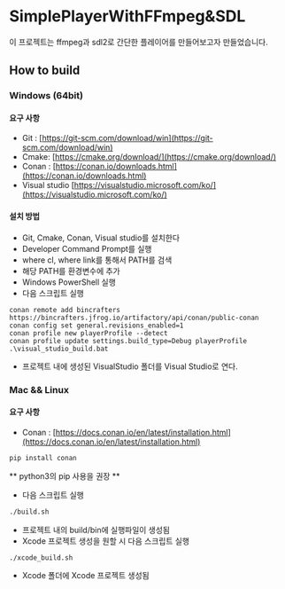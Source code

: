 # SimplePlayerWithFFmpeg&SDL

이 프로젝트는 ffmpeg과 sdl2로 간단한 플레이어를 만들어보고자 만들었습니다.

## How to build
### Windows (64bit)
#### 요구 사항
- Git : [https://git-scm.com/download/win](https://git-scm.com/download/win)
- Cmake: [https://cmake.org/download/](https://cmake.org/download/)
- Conan : [https://conan.io/downloads.html](https://conan.io/downloads.html)
- Visual studio [https://visualstudio.microsoft.com/ko/](https://visualstudio.microsoft.com/ko/)

#### 설치 방법
- Git, Cmake, Conan, Visual studio를 설치한다
- Developer Command Prompt를 실행
- where cl, where link를 통해서 PATH를 검색
- 해당 PATH를 환경변수에 추가
- Windows PowerShell 실행
- 다음 스크립트 실행
```
conan remote add bincrafters https://bincrafters.jfrog.io/artifactory/api/conan/public-conan
conan config set general.revisions_enabled=1
conan profile new playerProfile --detect
conan profile update settings.build_type=Debug playerProfile
.\visual_studio_build.bat
```
- 프로젝트 내에 생성된 VisualStudio 폴더를 Visual Studio로 연다.

### Mac && Linux
#### 요구 사항
- Conan : [https://docs.conan.io/en/latest/installation.html](https://docs.conan.io/en/latest/installation.html)
```bash
pip install conan
```
** python3의 pip 사용을 권장 **

- 다음 스크립트 실행
```bash
./build.sh
```
- 프로젝트 내의  build/bin에 실행파일이 생성됨
- Xcode 프로젝트 생성을 원할 시 다음 스크립트 실행
```bash
./xcode_build.sh
```
- Xcode 폴더에 Xcode 프로젝트 생성됨 
